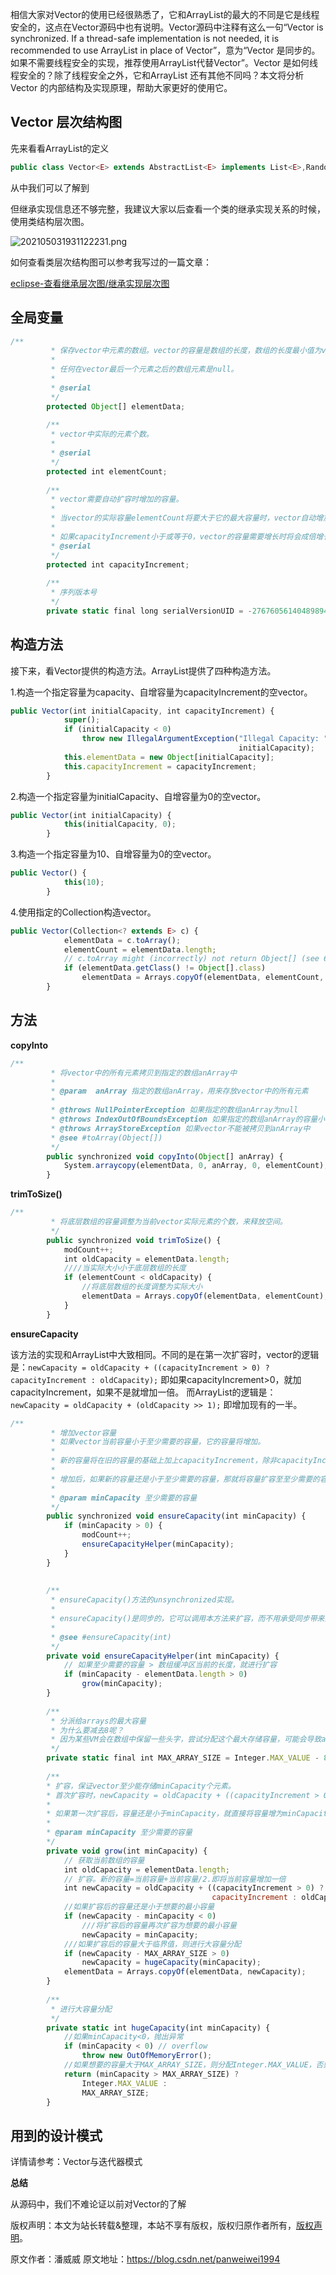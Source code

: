


相信大家对Vector的使用已经很熟悉了，它和ArrayList的最大的不同是它是线程安全的，这点在Vector源码中也有说明。Vector源码中注释有这么一句“Vector is synchronized. If a thread-safe implementation is not needed, it is recommended to use ArrayList in place of Vector”，意为“Vector 是同步的。如果不需要线程安全的实现，推荐使用ArrayList代替Vector”。Vector 是如何线程安全的？除了线程安全之外，它和ArrayList 还有其他不同吗？本文将分析Vector 的内部结构及实现原理，帮助大家更好的使用它。

## Vector 层次结构图

先来看看ArrayList的定义

```js 
public class Vector<E> extends AbstractList<E> implements List<E>,RandomAccess, Cloneable, java.io.Serializable
```

从中我们可以了解到

但继承实现信息还不够完整，我建议大家以后查看一个类的继承实现关系的时候，使用类结构层次图。

![202105031931122231.png](https://gitee.com/hezhiyuan007/java-study/raw/master/images/JavaBasic4/c02d67f5-b2ad-4055-b2fc-7feb472a873a.png)

如何查看类层次结构图可以参考我写过的一篇文章：

[eclipse-查看继承层次图/继承实现层次图](http://blog.csdn.net/panweiwei1994/article/details/76724314)

## 全局变量


```js 
/**
         * 保存vector中元素的数组。vector的容量是数组的长度，数组的长度最小值为vector的元素个数。
         *
         * 任何在vector最后一个元素之后的数组元素是null。
         *
         * @serial
         */
        protected Object[] elementData;
    
        /**
         * vector中实际的元素个数。
         *
         * @serial
         */
        protected int elementCount;
    
        /**
         * vector需要自动扩容时增加的容量。
         *
         * 当vector的实际容量elementCount将要大于它的最大容量时，vector自动增加的容量。
         *
         * 如果capacityIncrement小于或等于0，vector的容量需要增长时将会成倍增长。
         * @serial
         */
        protected int capacityIncrement;
    
        /**
         * 序列版本号
         */
        private static final long serialVersionUID = -2767605614048989439L;
```

## 构造方法

接下来，看Vector提供的构造方法。ArrayList提供了四种构造方法。

1.构造一个指定容量为capacity、自增容量为capacityIncrement的空vector。

```js 
public Vector(int initialCapacity, int capacityIncrement) {
            super();
            if (initialCapacity < 0)
                throw new IllegalArgumentException("Illegal Capacity: "+
                                                   initialCapacity);
            this.elementData = new Object[initialCapacity];
            this.capacityIncrement = capacityIncrement;
        }
```

2.构造一个指定容量为initialCapacity、自增容量为0的空vector。


```js 
public Vector(int initialCapacity) {
            this(initialCapacity, 0);
        }
```

3.构造一个指定容量为10、自增容量为0的空vector。


```js 
public Vector() {
            this(10);
        }
```

4.使用指定的Collection构造vector。


```js 
public Vector(Collection<? extends E> c) {
            elementData = c.toArray();
            elementCount = elementData.length;
            // c.toArray might (incorrectly) not return Object[] (see 6260652)
            if (elementData.getClass() != Object[].class)
                elementData = Arrays.copyOf(elementData, elementCount, Object[].class);
        }
```

## 方法

**copyInto**

```js 
/**
         * 将vector中的所有元素拷贝到指定的数组anArray中
         *
         * @param  anArray 指定的数组anArray，用来存放vector中的所有元素
         *
         * @throws NullPointerException 如果指定的数组anArray为null
         * @throws IndexOutOfBoundsException 如果指定的数组anArray的容量小于vector的元素个数
         * @throws ArrayStoreException 如果vector不能被拷贝到anArray中
         * @see #toArray(Object[])
         */
        public synchronized void copyInto(Object[] anArray) {
            System.arraycopy(elementData, 0, anArray, 0, elementCount);
        }
```

**trimToSize()**


```js 
/**
         * 将底层数组的容量调整为当前vector实际元素的个数，来释放空间。
         */
        public synchronized void trimToSize() {
            modCount++;
            int oldCapacity = elementData.length;
            ////当实际大小小于底层数组的长度
            if (elementCount < oldCapacity) {
                //将底层数组的长度调整为实际大小
                elementData = Arrays.copyOf(elementData, elementCount);
            }
        }
```

**ensureCapacity**

该方法的实现和ArrayList中大致相同。不同的是在第一次扩容时，vector的逻辑是：`newCapacity = oldCapacity + ((capacityIncrement > 0) ? capacityIncrement : oldCapacity);` 即如果capacityIncrement>0，就加capacityIncrement，如果不是就增加一倍。 而ArrayList的逻辑是： `newCapacity = oldCapacity + (oldCapacity >> 1);` 即增加现有的一半。

```js 
/**
         * 增加vector容量
         * 如果vector当前容量小于至少需要的容量，它的容量将增加。
         *
         * 新的容量将在旧的容量的基础上加上capacityIncrement，除非capacityIncrement小于等于0，在这种情况下，容量将会增加一倍。
         *
         * 增加后，如果新的容量还是小于至少需要的容量，那就将容量扩容至至少需要的容量。
         *
         * @param minCapacity 至少需要的容量
         */
        public synchronized void ensureCapacity(int minCapacity) {
            if (minCapacity > 0) {
                modCount++;
                ensureCapacityHelper(minCapacity);
            }
        }
    
    
        /**
         * ensureCapacity()方法的unsynchronized实现。
         *
         * ensureCapacity()是同步的，它可以调用本方法来扩容，而不用承受同步带来的消耗
         *
         * @see #ensureCapacity(int)
         */
        private void ensureCapacityHelper(int minCapacity) {
            // 如果至少需要的容量 > 数组缓冲区当前的长度，就进行扩容
            if (minCapacity - elementData.length > 0)
                grow(minCapacity);
        }
    
        /**
         * 分派给arrays的最大容量
         * 为什么要减去8呢？
         * 因为某些VM会在数组中保留一些头字，尝试分配这个最大存储容量，可能会导致array容量大于VM的limit，最终导致OutOfMemoryError。
         */
        private static final int MAX_ARRAY_SIZE = Integer.MAX_VALUE - 8;
    
        /**
        * 扩容，保证vector至少能存储minCapacity个元素。
        * 首次扩容时，newCapacity = oldCapacity + ((capacityIncrement > 0) ?capacityIncrement : oldCapacity);即如果capacityIncrement>0，就加capacityIncrement，如果不是就增加一倍。
        *
        * 如果第一次扩容后，容量还是小于minCapacity，就直接将容量增为minCapacity。
        *
        * @param minCapacity 至少需要的容量
        */
        private void grow(int minCapacity) {
            // 获取当前数组的容量
            int oldCapacity = elementData.length;
            // 扩容。新的容量=当前容量+当前容量/2.即将当前容量增加一倍
            int newCapacity = oldCapacity + ((capacityIncrement > 0) ?
                                             capacityIncrement : oldCapacity);
            //如果扩容后的容量还是小于想要的最小容量
            if (newCapacity - minCapacity < 0)
                ///将扩容后的容量再次扩容为想要的最小容量
                newCapacity = minCapacity;
            ///如果扩容后的容量大于临界值，则进行大容量分配
            if (newCapacity - MAX_ARRAY_SIZE > 0)
                newCapacity = hugeCapacity(minCapacity);
            elementData = Arrays.copyOf(elementData, newCapacity);
        }
    
        /**
         * 进行大容量分配
         */
        private static int hugeCapacity(int minCapacity) {
            //如果minCapacity<0，抛出异常
            if (minCapacity < 0) // overflow
                throw new OutOfMemoryError();
            //如果想要的容量大于MAX_ARRAY_SIZE，则分配Integer.MAX_VALUE，否则分配MAX_ARRAY_SIZE
            return (minCapacity > MAX_ARRAY_SIZE) ?
                Integer.MAX_VALUE :
                MAX_ARRAY_SIZE;
        }
```

## 用到的设计模式

详情请参考：Vector与迭代器模式

**总结**

从源码中，我们不难论证以前对Vector的了解

版权声明：本文为站长转载&整理，本站不享有版权，版权归原作者所有，[版权声明](https://gitee.com/hezhiyuan007/java-notes/raw/master/disclaimer.md)。




原文作者：潘威威 原文地址：https://blog.csdn.net/panweiwei1994